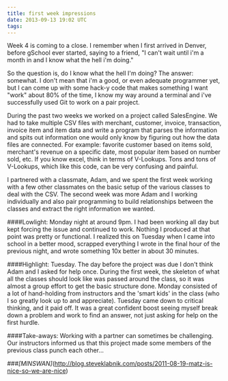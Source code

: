 ```yaml
---
title: first week impressions
date: 2013-09-13 19:02 UTC
tags:
---
```


Week 4 is coming to a close.  I remember when I first arrived in Denver, before gSchool ever started, saying to a friend, "I can't wait until i'm a month in and I know what the hell i'm doing." 

So the question is, do I know what the hell I'm doing? The answer: somewhat. I don't mean that i'm a good, or even adequate programmer yet, but I can come up with some hack-y code that makes something I want "work" about 80% of the time, I know my way around a terminal and i've successfully used Git to work on a pair project.

During the past two weeks we worked on a project called SalesEngine. We had to take multiple CSV files with merchant, customer, invoice, transaction, invoice item and item data and write a program that parses the information and spits out information one would only know by figuring out how the data files are connected. For example: favorite customer based on items sold, merchant's revenue on a specific date, most popular item based on number sold, etc. If you know excel, think in terms of V-Lookups. Tons and tons of V-Lookups, which like this code, can be very confusing and painful. 

I partnered with a classmate, Adam, and we spent the first week working with a few other classmates on the basic setup of the various classes to deal with the CSV. The second week was more Adam and I working individually and also pair programming to build relationships between the classes and extract the right information we wanted. 

####Lowlight: Monday night at around 9pm. I had been working all day but kept forcing the issue and continued to work. Nothing I produced at that point was pretty or functional. I realized this on Tuesday when I came into school in a better mood, scrapped everything I wrote in the final hour of the previous night, and wrote something 10x better in about 30 minutes. 

####Highlight: Tuesday. The day before the project was due I don't think Adam and I asked for help once. During the first week, the skeleton of what all the classes should look like was passed around the class, so it was almost a group effort to get the basic structure done. Monday consisted of a lot of hand-holding from instructors and the 'smart kids' in the class (who I so greatly look up to and appreciate). Tuesday came down to critical thinking, and it paid off. It was a great confident boost seeing myself break down a problem and work to find an answer, not just asking for help on the first hurdle. 

####Take-aways: Working with a partner can sometimes be challenging. Our instructors informed us that this project made some members of the previous class punch each other...

###*[MINSWAN]*(http://blog.steveklabnik.com/posts/2011-08-19-matz-is-nice-so-we-are-nice) 
